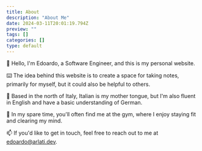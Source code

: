 ```yaml
---
title: About
description: "About Me"
date: 2024-03-11T20:01:19.794Z
preview: ""
tags: []
categories: []
type: default
---
```

:wave: Hello, I'm Edoardo, a Software Engineer, and this is my personal website.

:keyboard: The idea behind this website is to create a space for taking notes, primarily for myself, but it could also be helpful to others.

:round_pushpin: Based in the north of Italy, Italian is my mother tongue, but I'm also fluent in English and have a basic understanding of German.

:muscle: In my spare time, you'll often find me at the gym, where I enjoy staying fit and clearing my mind.

:mailbox: If you'd like to get in touch, feel free to reach out to me at edoardo@arlati.dev.